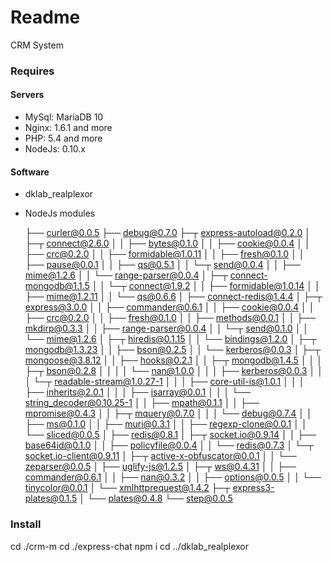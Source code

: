 # Readme

CRM System

### Requires

#### Servers

* MySql: MariaDB 10
* Nginx: 1.6.1 and more
* PHP: 5.4 and more
* NodeJs: 0.10.x

#### Software

* dklab_realplexor
* NodeJs modules

    ├── curler@0.0.5
    ├── debug@0.7.0
    ├─┬ express-autoload@0.2.0
    │ ├─┬ connect@2.6.0
    │ │ ├── bytes@0.1.0
    │ │ ├── cookie@0.0.4
    │ │ ├── crc@0.2.0
    │ │ ├── formidable@1.0.11
    │ │ ├── fresh@0.1.0
    │ │ ├── pause@0.0.1
    │ │ ├── qs@0.5.1
    │ │ └─┬ send@0.0.4
    │ │   ├── mime@1.2.6
    │ │   └── range-parser@0.0.4
    │ ├─┬ connect-mongodb@1.1.5
    │ │ └─┬ connect@1.9.2
    │ │   ├── formidable@1.0.14
    │ │   ├── mime@1.2.11
    │ │   └── qs@0.6.6
    │ ├── connect-redis@1.4.4
    │ ├─┬ express@3.0.0
    │ │ ├── commander@0.6.1
    │ │ ├── cookie@0.0.4
    │ │ ├── crc@0.2.0
    │ │ ├── fresh@0.1.0
    │ │ ├── methods@0.0.1
    │ │ ├── mkdirp@0.3.3
    │ │ ├── range-parser@0.0.4
    │ │ └─┬ send@0.1.0
    │ │   └── mime@1.2.6
    │ ├─┬ hiredis@0.1.15
    │ │ └── bindings@1.2.0
    │ ├─┬ mongodb@1.3.23
    │ │ ├── bson@0.2.5
    │ │ └── kerberos@0.0.3
    │ ├─┬ mongoose@3.8.12
    │ │ ├── hooks@0.2.1
    │ │ ├─┬ mongodb@1.4.5
    │ │ │ ├─┬ bson@0.2.8
    │ │ │ │ └── nan@1.0.0
    │ │ │ ├── kerberos@0.0.3
    │ │ │ └─┬ readable-stream@1.0.27-1
    │ │ │   ├── core-util-is@1.0.1
    │ │ │   ├── inherits@2.0.1
    │ │ │   ├── isarray@0.0.1
    │ │ │   └── string_decoder@0.10.25-1
    │ │ ├── mpath@0.1.1
    │ │ ├── mpromise@0.4.3
    │ │ ├─┬ mquery@0.7.0
    │ │ │ └── debug@0.7.4
    │ │ ├── ms@0.1.0
    │ │ ├── muri@0.3.1
    │ │ ├── regexp-clone@0.0.1
    │ │ └── sliced@0.0.5
    │ ├── redis@0.8.1
    │ ├─┬ socket.io@0.9.14
    │ │ ├── base64id@0.1.0
    │ │ ├── policyfile@0.0.4
    │ │ └── redis@0.7.3
    │ └─┬ socket.io-client@0.9.11
    │   ├─┬ active-x-obfuscator@0.0.1
    │   │ └── zeparser@0.0.5
    │   ├── uglify-js@1.2.5
    │   ├─┬ ws@0.4.31
    │   │ ├── commander@0.6.1
    │   │ ├── nan@0.3.2
    │   │ ├── options@0.0.5
    │   │ └── tinycolor@0.0.1
    │   └── xmlhttprequest@1.4.2
    ├─┬ express3-plates@0.1.5
    │ └── plates@0.4.8
    └── step@0.0.5

### Install
 
 cd ./crm-m
 cd ./express-chat
 npm i
 cd ../dklab_realplexor
 